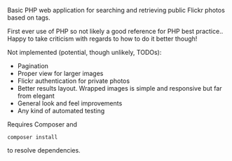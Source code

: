 Basic PHP web application for searching and retrieving public Flickr photos based on tags.

First ever use of PHP so not likely a good reference for PHP best practice.. Happy to take criticism with regards to how to do it better though!

Not implemented (potential, though unlikely, TODOs):
- Pagination
- Proper view for larger images
- Flickr authentication for private photos
- Better results layout. Wrapped images is simple and responsive but far from elegant
- General look and feel improvements
- Any kind of automated testing

Requires Composer and 

```
composer install
```

to resolve dependencies.